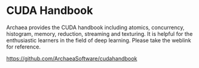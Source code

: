 # CUDA Handbook

Archaea provides the CUDA handbook including atomics, concurrency, histogram, memory,
reduction, streaming and texturing. It is helpful for the enthusiastic learners in 
the field of deep learning. Please take the weblink for reference. 

https://github.com/ArchaeaSoftware/cudahandbook
